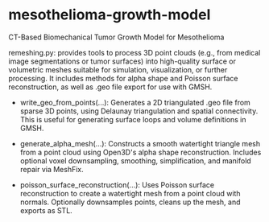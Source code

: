 # mesothelioma-growth-model
CT-Based Biomechanical Tumor Growth Model for Mesothelioma


remeshing.py: provides tools to process 3D point clouds (e.g., from medical image segmentations or tumor surfaces) into high-quality surface or volumetric meshes suitable for simulation, visualization, or further processing. It includes methods for alpha shape and Poisson surface reconstruction, as well as .geo file export for use with GMSH.

* write_geo_from_points(...): Generates a 2D triangulated .geo file from sparse 3D points, using Delaunay triangulation and spatial connectivity. This is useful for generating surface loops and volume definitions in GMSH.

* generate_alpha_mesh(...): Constructs a smooth watertight triangle mesh from a point cloud using Open3D's alpha shape reconstruction. Includes optional voxel downsampling, smoothing, simplification, and manifold repair via MeshFix.

* poisson_surface_reconstruction(...): Uses Poisson surface reconstruction to create a watertight mesh from a point cloud with normals. Optionally downsamples points, cleans up the mesh, and exports as STL.

